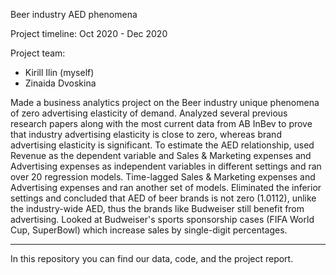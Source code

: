 Beer industry AED phenomena

Project timeline: 
Oct 2020 - Dec 2020

Project team:
- Kirill Ilin (myself)
- Zinaida Dvoskina

Made a business analytics project on the Beer industry unique phenomena of zero advertising elasticity of demand.
Analyzed several previous research papers along with the most current data from AB InBev to prove that industry advertising elasticity is close to zero, whereas brand advertising elasticity is significant.
To estimate the AED relationship, used Revenue as the dependent variable and Sales & Marketing expenses and Advertising expenses as independent variables in different settings and ran over 20 regression models. Time-lagged Sales & Marketing expenses and Advertising expenses and ran another set of models. Eliminated the inferior settings and concluded that AED of beer brands is not zero (1.0112), unlike the industry-wide AED, thus the brands like Budweiser still benefit from advertising.
Looked at Budweiser's sports sponsorship cases (FIFA World Cup, SuperBowl) which increase sales by single-digit percentages.

__________________________________

In this repository you can find our data, code, and the project report.


